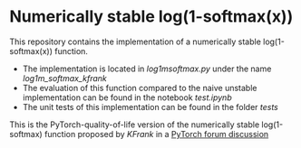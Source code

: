 # Numerically stable log(1-softmax(x))

This repository contains the implementation of a numerically stable log(1-softmax(x)) function.
- The implementation is located in *log1msoftmax.py* under the name *log1m_softmax_kfrank*
- The evaluation of this function compared to the naive unstable implementation can be found in the notebook *test.ipynb*
- The unit tests of this implementation can be found in the folder *tests*

This is the PyTorch-quality-of-life version of the numerically stable log(1-softmax) function proposed by *KFrank* in a [PyTorch forum discussion](https://discuss.pytorch.org/t/how-to-calculate-log-1-softmax-x-numerically-stably/169007/11?u=hichem) 